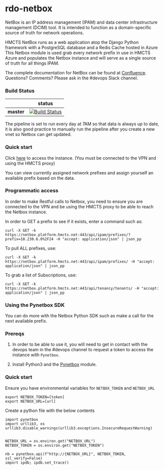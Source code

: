 # rdo-netbox

NetBox is an IP address management (IPAM) and data center infrastructure
management (DCIM) tool. It is intended to function as a domain-specific source of truth for network operations.

HMCTS NetBox runs as a web application atop the Django Python framework
with a PostgreSQL database and a Redis Cache hosted in Azure
This Netbox module is used grab every network prefix in use in HMCTS Azure
and populates the Netbox instance and will serve as a single source of truth for
all things IPAM.

The complete documentation for NetBox can be found at [Confluence](https://tools.hmcts.net/confluence/display/RD/Netbox).
Questions? Comments? Please ask in the #devops Slack channel.



### Build Status

|             | status |
|-------------|------------|
| **master** | [![Build Status](https://dev.azure.com/hmcts/DevOps/_apis/build/status/hmcts.rdo-netbox?branchName=master)](https://dev.azure.com/hmcts/DevOps/_build?definitionId=345) |

The pipeline is set to run every day at 7AM so that data is always up to date, it is also good practice to manually run the pipeline after
you create a new vnet so Netbox can get updated.

### Quick start

Click [here](https://netbox.platform.hmcts.net) to access the instance. (You must be connected to the VPN and using the HMCTS proxy)

You can view currently assigned network prefixes and assign yourself an available prefix based on the data.

### Programmatic access

In order to make Restful calls to Netbox, you need to ensure you are connected to the VPN and be using the HMCTS proxy
to be able to reach the Netbox instance.

In order to GET a prefix to see if it exists, enter a command such as:
```
curl -X GET -k https://netbox.platform.hmcts.net:443/api/ipam/prefixes/?prefix=10.230.6.0%2F24 -H "accept: application/json" | json_pp
```

To pull ALL prefixes, use:
```
curl -X GET -k https://netbox.platform.hmcts.net:443/api/ipam/prefixes/ -H "accept: application/json" | json_pp
```

To grab a list of Subscriptions, use:
```
curl -X GET -k https://netbox.platform.hmcts.net:443/api/tenancy/tenants/ -H "accept: application/json" | json_pp
```

### Using the Pynetbox SDK

You can do more with the Netbox Python SDK such as make a call for the next available prefix.

### Prereqs

1) In order to be able to use it, you will need to get in contact with the devops team in the #devops
channel to request a token to access the instance with `Pynetbox`.

2) Install Python3 and the [Pynetbox](https://pypi.org/project/pynetbox/) module.
   
### Quick start

Ensure you have environmental variables for `NETBOX_TOKEN` and `NETBOX_URL`
```
export NETBOX_TOKEN=[token]
export NETBOX_URL=[url]
```

Create a python file with the below contents
```
import pynetbox
import urllib3, os
urllib3.disable_warnings(urllib3.exceptions.InsecureRequestWarning)


NETBOX_URL = os.environ.get("NETBOX_URL")
NETBOX_TOKEN = os.environ.get("NETBOX_TOKEN")

nb = pynetbox.api(f"http://{NETBOX_URL}", NETBOX_TOKEN, ssl_verify=False)
import ipdb; ipdb.set_trace()
```

